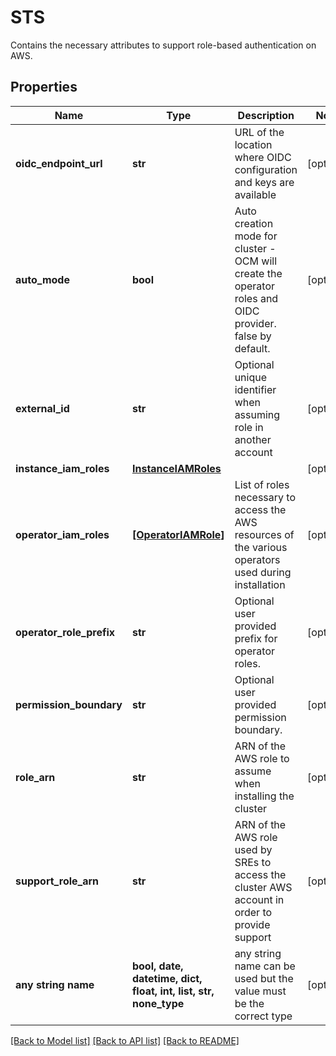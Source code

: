 # STS

Contains the necessary attributes to support role-based authentication on AWS.

## Properties
Name | Type | Description | Notes
------------ | ------------- | ------------- | -------------
**oidc_endpoint_url** | **str** | URL of the location where OIDC configuration and keys are available | [optional]
**auto_mode** | **bool** | Auto creation mode for cluster - OCM will create the operator roles and OIDC provider. false by default. | [optional]
**external_id** | **str** | Optional unique identifier when assuming role in another account | [optional]
**instance_iam_roles** | [**InstanceIAMRoles**](InstanceIAMRoles.md) |  | [optional]
**operator_iam_roles** | [**[OperatorIAMRole]**](OperatorIAMRole.md) | List of roles necessary to access the AWS resources of the various operators used during installation | [optional]
**operator_role_prefix** | **str** | Optional user provided prefix for operator roles. | [optional]
**permission_boundary** | **str** | Optional user provided permission boundary. | [optional]
**role_arn** | **str** | ARN of the AWS role to assume when installing the cluster | [optional]
**support_role_arn** | **str** | ARN of the AWS role used by SREs to access the cluster AWS account in order to provide support | [optional]
**any string name** | **bool, date, datetime, dict, float, int, list, str, none_type** | any string name can be used but the value must be the correct type | [optional]

[[Back to Model list]](../README.md#documentation-for-models) [[Back to API list]](../README.md#documentation-for-api-endpoints) [[Back to README]](../README.md)
